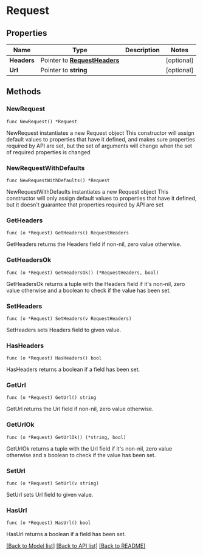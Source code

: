 # Request

## Properties

Name | Type | Description | Notes
------------ | ------------- | ------------- | -------------
**Headers** | Pointer to [**RequestHeaders**](RequestHeaders.md) |  | [optional] 
**Url** | Pointer to **string** |  | [optional] 

## Methods

### NewRequest

`func NewRequest() *Request`

NewRequest instantiates a new Request object
This constructor will assign default values to properties that have it defined,
and makes sure properties required by API are set, but the set of arguments
will change when the set of required properties is changed

### NewRequestWithDefaults

`func NewRequestWithDefaults() *Request`

NewRequestWithDefaults instantiates a new Request object
This constructor will only assign default values to properties that have it defined,
but it doesn't guarantee that properties required by API are set

### GetHeaders

`func (o *Request) GetHeaders() RequestHeaders`

GetHeaders returns the Headers field if non-nil, zero value otherwise.

### GetHeadersOk

`func (o *Request) GetHeadersOk() (*RequestHeaders, bool)`

GetHeadersOk returns a tuple with the Headers field if it's non-nil, zero value otherwise
and a boolean to check if the value has been set.

### SetHeaders

`func (o *Request) SetHeaders(v RequestHeaders)`

SetHeaders sets Headers field to given value.

### HasHeaders

`func (o *Request) HasHeaders() bool`

HasHeaders returns a boolean if a field has been set.

### GetUrl

`func (o *Request) GetUrl() string`

GetUrl returns the Url field if non-nil, zero value otherwise.

### GetUrlOk

`func (o *Request) GetUrlOk() (*string, bool)`

GetUrlOk returns a tuple with the Url field if it's non-nil, zero value otherwise
and a boolean to check if the value has been set.

### SetUrl

`func (o *Request) SetUrl(v string)`

SetUrl sets Url field to given value.

### HasUrl

`func (o *Request) HasUrl() bool`

HasUrl returns a boolean if a field has been set.


[[Back to Model list]](../README.md#documentation-for-models) [[Back to API list]](../README.md#documentation-for-api-endpoints) [[Back to README]](../README.md)



